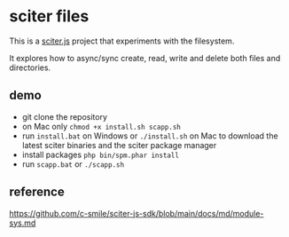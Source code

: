 # sciter files

This is a [sciter.js](https://sciter.com/) project that experiments with the filesystem.

It explores how to async/sync create, read, write and delete both files and directories.

## demo

- git clone the repository
- on Mac only `chmod +x install.sh scapp.sh`
- run `install.bat` on Windows or `./install.sh` on Mac to download the latest sciter binaries and the sciter package manager
- install packages `php bin/spm.phar install`
- run `scapp.bat` or `./scapp.sh`

## reference

https://github.com/c-smile/sciter-js-sdk/blob/main/docs/md/module-sys.md
